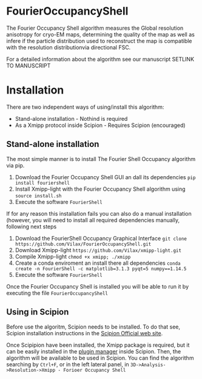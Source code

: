 # FourierOccupancyShell

The Fourier Occupancy Shell algorithm measures the Global resolution anisotropy for cryo-EM maps, determining the quality of the map as well as infere if the particle distribution used to reconstruct the map is compatible with the resolution distributionvia directional FSC.

For a detailed information about the algorithm see our manuscript SETLINK TO MANUSCRIPT

# Installation

There are two independent ways of using/install this algorithm:

* Stand-alone installation - Nothind is required
* As a Xmipp protocol inside Scipion - Requires Scipion (encouraged)

## Stand-alone installation

The most simple manner is to install The Fourier Shell Occupancy algorithm via pip.

1) Download the Fourier Occupancy Shell GUI an dall its dependencies
 `pip install fouriershell`
2) Install Xmipp-light with the Fourier Occupancy Shell algorithm using
`source install.sh`
3) Execute the software
`FourierShell`

If for any reason this installation fails you can also do a manual installation (however, you will need to install all required dependencies manually, following next steps

1) Download the FourierShell Occupancy Graphical Interface
`git clone https://github.com/Vilax/FourierOccupancyShell.git`
2) Download Xmipp-light
`https://github.com/Vilax/xmipp-light.git`
3) Compile Xmipp-light
`chmod +x xmipp; ./xmipp`
4) Create a conda enviroment an install there all dependencies
`conda create -n FourierShell -c matplotlib=3.1.3 pyqt=5 numpy==1.14.5`
5) Execute the software
`FourierShell`




Once the Fourier Occupancy Shell is installed you will be able to run it by executing the file
`FourierOccupancyShell`


## Using in Scipion

Before use the algoritm, Scipion needs to be installed. To do that see, Scipion installation instructions in the [Scipion Official web site](http://scipion.i2pc.es/).

Once Scipipion have been installed, the Xmipp package is required, but it can be easily installed in the [plugin manager](https://scipion-em.github.io/docs/docs/user/plugin-manager.html#plugin-manager) inside Scipion.
Then, the algorithm will be available to be used in Scipion. You can find the algorithm searching by `Ctrl+F`, or in the left lateral panel, in `3D->Analysis->Resolution->Xmipp - Forioer Occupancy Shell`


